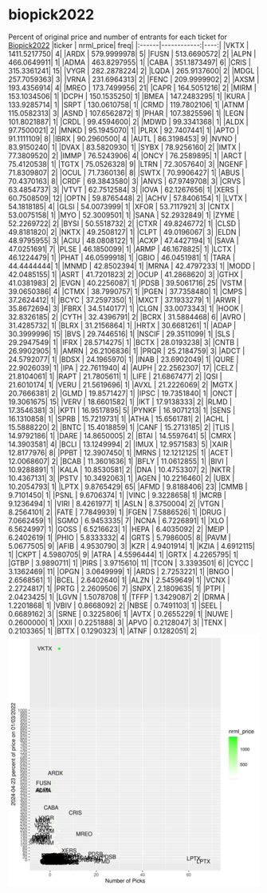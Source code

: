 # biopick2022
Percent of original price and number of entrants for each ticket for [Biopick2022](https://twitter.com/hashtag/Biopick2022)
|ticker |   nrml_price| freq|
|:------|------------:|----:|
|VKTX   | 1411.5217750|    4|
|ARDX   |  579.9999978|    5|
|FUSN   |  513.6690572|    2|
|ALPN   |  466.0649911|    1|
|ADMA   |  463.8297955|    1|
|CABA   |  351.1873497|    6|
|CRIS   |  315.3361241|   15|
|VYGR   |  282.2878224|    2|
|LQDA   |  265.9137600|    2|
|MDGL   |  257.7059363|    3|
|VRNA   |  231.6964313|    2|
|FENC   |  209.9999902|    2|
|AXSM   |  193.4356914|    4|
|MREO   |  173.7499956|   21|
|CAPR   |  164.5051216|    2|
|MIRM   |  153.1034506|    1|
|DCPH   |  150.1535250|    1|
|BMEA   |  147.2483295|    1|
|KURA   |  133.9285714|    1|
|SRPT   |  130.0610758|    1|
|CRMD   |  119.7802106|    1|
|ATNM   |  115.0582313|    3|
|ASND   |  107.6562872|    1|
|PHAR   |  107.3825596|    1|
|LEGN   |  101.8021887|    1|
|CRDL   |   99.4594600|    2|
|MDWD   |   99.3341368|    1|
|ALDX   |   97.7500021|    2|
|MNKD   |   95.1945070|    1|
|PLRX   |   92.7407441|    1|
|APTO   |   91.1111109|    8|
|IBRX   |   90.2960500|    4|
|AUTL   |   86.3198453|    9|
|NVNO   |   83.9150240|    1|
|DVAX   |   83.5820930|    1|
|SYBX   |   78.9256160|    2|
|IMTX   |   77.3809520|    2|
|IMMP   |   76.5243906|    4|
|ONCY   |   76.2589895|    1|
|ARCT   |   75.4120538|    1|
|TGTX   |   75.0526328|    9|
|LTRN   |   72.3057640|    3|
|NGENF  |   71.8309807|    2|
|OCUL   |   71.7360136|    8|
|SWTX   |   70.9906427|    1|
|ABUS   |   70.4370163|    8|
|CRDF   |   69.3843580|    3|
|ANVS   |   67.9749708|    3|
|CRVS   |   63.4854737|    3|
|VTVT   |   62.7512584|    3|
|IOVA   |   62.1267656|    1|
|XERS   |   60.7508509|   12|
|OPTN   |   59.8765448|    2|
|ACHV   |   57.8406154|    1|
|LVTX   |   54.1818185|    4|
|GLSI   |   54.0073999|    1|
|XFOR   |   53.7117921|    3|
|CNTX   |   53.0075158|    1|
|MYO    |   52.3009501|    1|
|SANA   |   52.2932849|    1|
|ZYME   |   52.2269722|    2|
|BYSI   |   50.5518732|    2|
|CTXR   |   49.8246772|    1|
|CLSD   |   49.8181820|    2|
|NKTX   |   49.2508127|    1|
|CLPT   |   49.0196067|    3|
|ELDN   |   48.9795955|    3|
|ACIU   |   48.0808122|    1|
|ACXP   |   47.4427194|    1|
|SAVA   |   47.0251691|    7|
|PLSE   |   46.1850099|    1|
|ARMP   |   46.1678825|    1|
|LCTX   |   46.1224479|    1|
|PHAT   |   46.0599918|    1|
|GBIO   |   46.0451981|    1|
|TARA   |   44.4444444|    1|
|MNMD   |   42.8502394|    1|
|MRNA   |   42.4797233|    1|
|MODD   |   42.0485155|    1|
|ASRT   |   41.7201823|    2|
|OCUP   |   41.2868620|    3|
|GTHX   |   41.0381983|    2|
|EVGN   |   40.2256087|    1|
|PDSB   |   39.5061716|   25|
|VSTM   |   39.0650386|    4|
|CTMX   |   38.7990757|    1|
|PGEN   |   37.7358480|    1|
|CMPS   |   37.2624412|    1|
|BCYC   |   37.2597350|    1|
|MXCT   |   37.1933279|    1|
|ARWR   |   35.8672694|    3|
|FBRX   |   34.5140177|    1|
|CLGN   |   33.0073343|    1|
|HOOK   |   32.8326185|    2|
|CYTH   |   32.4396791|    2|
|BCRX   |   31.5884468|    6|
|AVRO   |   31.4285732|    1|
|BLRX   |   31.2156864|    1|
|HRTX   |   30.6681261|    1|
|ADAP   |   30.3999996|   15|
|BVS    |   29.7446516|    1|
|NSCIF  |   29.3511099|    1|
|SLS    |   29.2947549|    1|
|IFRX   |   28.5714275|    1|
|BCTX   |   28.0193238|    3|
|CNTB   |   26.9902905|    1|
|AMRN   |   26.2106836|    1|
|PRQR   |   25.2184759|    3|
|ADCT   |   24.5792077|    1|
|BDSX   |   24.1965970|    1|
|INAB   |   23.6902049|    1|
|QURE   |   22.9026039|    1|
|IPA    |   22.7611940|    4|
|AUPH   |   22.2562307|   17|
|CELZ   |   21.8104061|    1|
|RAPT   |   21.7805611|    1|
|LIFE   |   21.6867477|    2|
|QSI    |   21.6010174|    1|
|VERU   |   21.5619696|    1|
|AVXL   |   21.2226069|    2|
|MGTX   |   20.7666381|    2|
|GLMD   |   19.8571427|    1|
|IPSC   |   19.7351840|    1|
|ONCT   |   19.3061675|   15|
|VERV   |   18.6601582|    1|
|IKT    |   17.9138333|    2|
|RLMD   |   17.3546381|    3|
|KPTI   |   16.9517895|    5|
|PYNKF  |   16.9071213|    1|
|SENS   |   16.1310858|    1|
|SPRB   |   15.7219731|    1|
|ATHA   |   15.6561781|    2|
|ACHL   |   15.5888220|    2|
|BNTC   |   15.4018859|    1|
|CANF   |   15.2713185|    2|
|TLIS   |   14.9792186|    1|
|DARE   |   14.8650005|    2|
|BTAI   |   14.5597641|    5|
|CMRX   |   14.3903581|    4|
|BCLI   |   13.1249994|    2|
|IMUX   |   12.9571583|    5|
|XAIR   |   12.8177976|    8|
|PPBT   |   12.3907450|    1|
|MRNS   |   12.1212125|    1|
|ACET   |   12.0068607|    2|
|BCAB   |   11.3601636|    1|
|BFLY   |   11.0612855|    1|
|BIVI   |   10.9288891|    1|
|KALA   |   10.8530581|    2|
|DNA    |   10.4753307|    2|
|NKTR   |   10.4367131|    3|
|PSTV   |   10.3492063|    1|
|AGEN   |   10.2216460|    2|
|UBX    |   10.2054793|    1|
|LPTX   |    9.8765429|   65|
|AFMD   |    9.8188406|   23|
|CMMB   |    9.7101450|    1|
|PSNL   |    9.6706374|    1|
|VINC   |    9.3228658|    1|
|MCRB   |    9.1236494|    1|
|VIRI   |    8.4261977|    1|
|ASLN   |    8.3750004|    2|
|VTGN   |    8.2564101|    2|
|FATE   |    7.7849939|    1|
|FGEN   |    7.5886526|    1|
|DRUG   |    7.0662459|    1|
|SGMO   |    6.9453335|    7|
|NCNA   |    6.7226891|    1|
|XLO    |    6.5624997|    1|
|GOSS   |    6.5216623|    1|
|HEPA   |    6.4035092|    2|
|MEIP   |    6.2402619|    1|
|PHIO   |    5.8333332|    4|
|GRTS   |    5.7986005|    8|
|PAVM   |    5.0677505|    9|
|AFIB   |    4.9530790|    3|
|KZR    |    4.9401914|    1|
|KZIA   |    4.6912115|    1|
|CKPT   |    4.5980705|    9|
|ATRA   |    4.5596444|    1|
|GRTX   |    4.2265795|    1|
|GTBP   |    3.9890711|    1|
|PIRS   |    3.9715610|   11|
|TCON   |    3.3393501|    6|
|CYCC   |    3.1362469|   11|
|OPGN   |    3.0649999|    1|
|ARDS   |    2.7253221|    1|
|BNGO   |    2.6568561|    1|
|BCEL   |    2.6402640|    1|
|ALZN   |    2.5459649|    1|
|VCNX   |    2.2724817|    1|
|PRTG   |    2.2609506|    7|
|SNPX   |    2.1809635|    1|
|PTPI   |    2.0423425|    1|
|LGVN   |    1.5078708|    1|
|TFFP   |    1.3429087|    2|
|DRMA   |    1.2201868|    1|
|VBIV   |    0.8668092|    2|
|NBSE   |    0.7491103|    1|
|SEEL   |    0.6689162|    3|
|SRNE   |    0.3225806|    1|
|AVTX   |    0.2655229|    1|
|NUWE   |    0.2600000|    1|
|XXII   |    0.2251888|    3|
|APVO   |    0.2128047|    3|
|TENX   |    0.2103365|    1|
|BTTX   |    0.1290323|    1|
|ATNF   |    0.1282051|    2|
![retvspicks](biopicks.png?raw=true)
